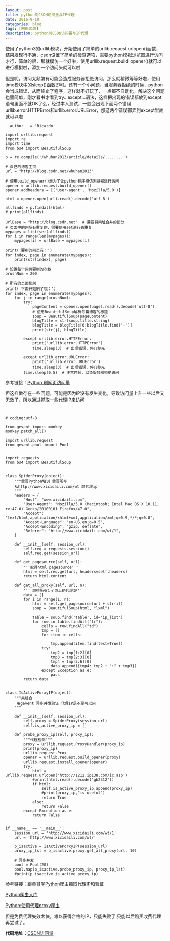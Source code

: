 ```yaml
---
layout: post
title: python刷CSDN访问量与IP代理 
date: 2016-9-10
categories: blog
tags: [网络爬虫]
description: python刷CSDN访问量与IP代理
---
```


使用了python3的urllib模块，开始使用了简单的urllib.request.urlopen()函数，结果发现行不通，csdn设置了简单的检查选项，需要python模拟浏览器进行访问才行，简单的很，那就模仿一个好啦，使用urllib.request.build_opener()就可以进行模拟啦，添加一个访问头就可以啦
 
但是呢，访问太频繁有可能会造成服务器拒绝访问，那么就稍微等等好啦，使用time模块中的sleep()函数即可。还有一个小问题，当服务器拒绝的时候，python会当成错误，从而终止了程序，这样就不好玩了，一点都不自动化，解决这个问题也蛮简单，刚才看书才看到try…except…语法，这样把出现的错误都放到except语句里面不就OK了么，经过本人测试，一般会出现下面两个错误urllib.error.HTTPError和urllib.error.URLError，那这两个错误都弄到except里面就可以啦


```
__author__ = 'Ricardo'

import urllib.request
import re
import time
from bs4 import BeautifulSoup

p = re.compile('/whuhan2013/article/details/........')

# 自己的博客主页
url = "http://blog.csdn.net/whuhan2013"

# 使用build_opener()是为了让python程序模仿浏览器进行访问
opener = urllib.request.build_opener()
opener.addheaders = [('User-agent', 'Mozilla/5.0')]

html = opener.open(url).read().decode('utf-8')

allfinds = p.findall(html)
# print(allfinds)

urlBase = "http://blog.csdn.net"  # 需要将网址合并的部分
# 页面中的网址有重复的，需要使用set进行去重复
mypages = list(set(allfinds))
for i in range(len(mypages)):
    mypages[i] = urlBase + mypages[i]

print('要刷的网页有：')
for index, page in enumerate(mypages):
    print(str(index), page)

# 设置每个网页要刷的次数
brushNum = 200

# 所有的页面都刷
print('下面开始刷了哦：')
for index, page in enumerate(mypages):
    for j in range(brushNum):
        try:
            pageContent = opener.open(page).read().decode('utf-8')
            # 使用BeautifulSoup解析每篇博客的标题
            soup = BeautifulSoup(pageContent)
            blogTitle = str(soup.title.string)
            blogTitle = blogTitle[0:blogTitle.find('-')]
            print(str(j), blogTitle)

        except urllib.error.HTTPError:
            print('urllib.error.HTTPError')
            time.sleep(3)  # 出现错误，停几秒先

        except urllib.error.URLError:
            print('urllib.error.URLError')
            time.sleep(3)  # 出现错误，停几秒先
        time.sleep(0.5)  # 正常停顿，以免服务器拒绝访问
```

参考链接：[Python 刷网页访问量](http://blog.csdn.net/calling_wisdom/article/details/40921021#)


但这样做存在一些问题，可能是因为IP没有发生变化，导致访问量上升一些以后又无效了，所以通过抓取一些代理IP来访问


```


# coding:utf-8

from gevent import monkey
monkey.patch_all()

import urllib.request
from gevent.pool import Pool


import requests
from bs4 import BeautifulSoup


class SpiderProxy(object):
    """黄哥Python培训 黄哥所写
    从http://www.xicidaili.com/wt 取代理ip
    """
    headers = {
        "Host": "www.xicidaili.com",
        "User-Agent": "Mozilla/5.0 (Macintosh; Intel Mac OS X 10.11; rv:47.0) Gecko/20100101 Firefox/47.0",
        "Accept": "text/html,application/xhtml+xml,application/xml;q=0.9,*/*;q=0.8",
        "Accept-Language": "en-US,en;q=0.5",
        "Accept-Encoding": "gzip, deflate",
        "Referer": "http://www.xicidaili.com/wt/1",
    }

    def __init__(self, session_url):
        self.req = requests.session()
        self.req.get(session_url)

    def get_pagesource(self, url):
        '''取得html pagesource'''
        html = self.req.get(url, headers=self.headers)
        return html.content

    def get_all_proxy(self, url, n):
        ''' 取得所有1-n页上的代理IP'''
        data = []
        for i in range(1, n):
            html = self.get_pagesource(url + str(i))
            soup = BeautifulSoup(html, "lxml")

            table = soup.find('table', id="ip_list")
            for row in table.findAll("tr"):
                cells = row.findAll("td")
                tmp = []
                for item in cells:

                    tmp.append(item.find(text=True))
                try:
                    tmp2 = tmp[1:2][0]
                    tmp3 = tmp[2:3][0]
                    tmp4 = tmp[5:6][0]
                    data.append({tmp4: tmp2 + ":" + tmp3})
                except Exception as e:
                    pass
        return data


class IsActivePorxyIP(object):
    """类组合
     用gevent 异步并发验证 代理IP是不是可以用
    """

    def __init__(self, session_url):
        self.proxy = SpiderProxy(session_url)
        self.is_active_proxy_ip = []

    def probe_proxy_ip(self, proxy_ip):
        """代理检测"""
        proxy = urllib.request.ProxyHandler(proxy_ip)
        print(proxy_ip)
        urllib.request.Prox
        opener = urllib.request.build_opener(proxy)
        urllib.request.install_opener(opener)
        try:
            html = urllib.request.urlopen('http://1212.ip138.com/ic.asp')
            #print(html.read().decode("gb2312"))
            if html:
                self.is_active_proxy_ip.append(proxy_ip)
                #print(proxy_ip,"is useful")
                return True
            else:
                return False
        except Exception as e:
            return False


if __name__ == '__main__':
    session_url = 'http://www.xicidaili.com/wt/1'
    url = 'http://www.xicidaili.com/wt/'

    p_isactive = IsActivePorxyIP(session_url)
    proxy_ip_lst = p_isactive.proxy.get_all_proxy(url, 10)

    # 异步并发
    pool = Pool(20)
    pool.map(p_isactive.probe_proxy_ip, proxy_ip_lst)
    #print(p_isactive.is_active_proxy_ip)
```

参考链接：[跟黄哥学Python爬虫抓取代理IP和验证](https://zhuanlan.zhihu.com/p/21648138)

[Python爬虫入门](https://www.zybuluo.com/FadeTrack/note/166205)

[Python:使用代理proxy爬虫](https://platinhom.github.io/2016/01/21/proxy-py/)

但是免费代理失效太快，难以获得合格的IP，只能失败了,只能以后购买收费代理再尝试了。

**代码地址：**[CSDN访问量](https://github.com/whuhan2013/pythoncode/tree/master/csdn)

